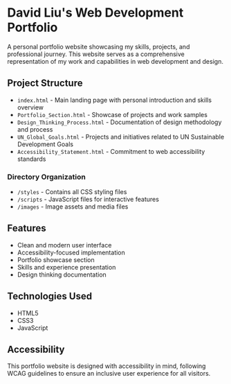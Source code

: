 # David Liu's Web Development Portfolio

A personal portfolio website showcasing my skills, projects, and professional journey. This website serves as a comprehensive representation of my work and capabilities in web development and design.

## Project Structure

- `index.html` - Main landing page with personal introduction and skills overview
- `Portfolio_Section.html` - Showcase of projects and work samples
- `Design_Thinking_Process.html` - Documentation of design methodology and process
- `UN_Global_Goals.html` - Projects and initiatives related to UN Sustainable Development Goals
- `Accessibility_Statement.html` - Commitment to web accessibility standards

### Directory Organization

- `/styles` - Contains all CSS styling files
- `/scripts` - JavaScript files for interactive features
- `/images` - Image assets and media files

## Features

- Clean and modern user interface
- Accessibility-focused implementation
- Portfolio showcase section
- Skills and experience presentation
- Design thinking documentation

## Technologies Used

- HTML5
- CSS3
- JavaScript

## Accessibility

This portfolio website is designed with accessibility in mind, following WCAG guidelines to ensure an inclusive user experience for all visitors.
